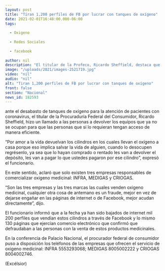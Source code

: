 ```yaml
---
layout: post
title: "Tiran 1,200 perfiles de FB por lucrar con tanques de oxígeno"
date: 2021-02-01T16:48:00.000-06:00
tags:
  
  - Oxigeno
  
  - Redes Sociales
  
  - facebook
  
author: nil
description: "El titular de la Profeco, Ricardo Sheffield, destaca que también se bajaron 130 páginas web fraudulentas; llama a la sociedad a devolver los cilindros para salvar vidas"
image: "/uploads/2021/images-2521719.jpg"
video: "nil"
audio: "nil"
alt: "Tiran 1,200 perfiles de FB por lucrar con tanques de oxígeno"
front: false
section: "Nacional"
news_id: 182593
---
```


ante el desabasto de tanques de oxígeno para la atención de pacientes con coronavirus, el titular de la Procuraduría Federal del Consumidor, Ricardo Sheffield, hizo un llamado a las personas a devolver los equipos que ya no se ocupan para que las personas que sí lo requieran tengan acceso de manera eficiente.

“Por amor a la vida devuelvan los cilindros en los cuales llevan el oxígeno a casa porque eso implica salvar la vida de alguien, cuando lo desocupen regrésenlo, ya sea que lo hayan comprado o rentado les van a devolver el depósito, les van a pagar lo que ustedes pagaron por ese cilindro”, expresó el funcionario.

En este sentido, aclaró que solo existen tres empresas responsables de comercializar oxigeno medicinal: INFRA, MEDIGAS y CRIOGAS.

“Son las tres empresas y las tres marcas las cuales venden oxigeno medicinal, cualquier otra cosa de antemano es un fraude, mejor en vez de dejarse engañar en las páginas de internet o de Facebook, mejor acudan directamente”, dijo.

El funcionario informó que a la fecha ya han sido bajados de internet mil 200 perfiles que vendían estos cilindros a través de Facebook y lo mismo 130 páginas que ejercían comercio electrónico que confirmó que defraudaban a las personas con la venta de estos productos medicinales.

En la conferencia de Palacio Nacional, el procurador federal de consumidor puso a disposición los teléfonos de las empresas que ofrecen el servicio de oxigeno medicinal: INFRA 5553293068; MEDIGAS 8005002222 y CRIOGAS 8004002746.

(Excélsior)